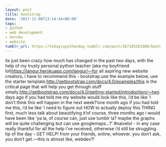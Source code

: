 ```yaml
---
layout: post
title: bootstrap
date: '2017-11-06T13:14:44+08:00'
tags:
- python
- web development
- heroku
- website
tumblr_url: https://todayispythonday.tumblr.com/post/167185263380/bootstrap
---
```

its just been crazy how much has changed in the past two days, with the help of my trusty personal python teacher (aka my boyfriend lol)https://langur.herokuapp.com/langur/—for all aspiring new website creators, i have to recommend this - bootstrap.use the example below, use the starter template.http://getbootstrap.com/docs/4.0/examples/this is the critical page that will help you get through stuff simply.http://getbootstrap.com/docs/4.0/getting-started/introduction/—two days ago if you had told me my website would look like this, i’d be like ‘i don’t think this will happen in the next week?’one month ago if you had told me this, i’d be like ‘i need to figure out HOW to actually deploy this THING first, much less talk about beautifying it’of course, three months ago i would have been like ‘ya la, of course can, just use tumblr la? maybe the graphs will be quite challenging but can use googlemaps…?’ #naivelol - in any case really thankful for all the help i’ve received, otherwise i’d still be struggling. tip of the day - GET HELP! from your friends, online, whoever. you don’t ask, you don’t get.—this is almost like, webdev?!
